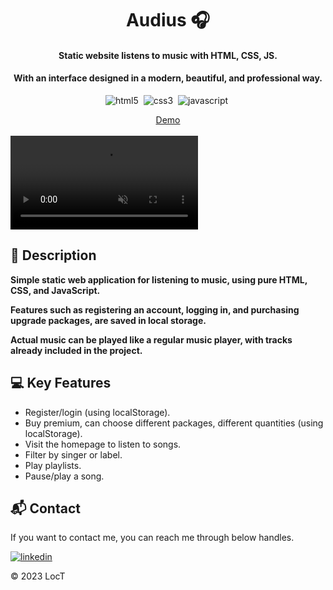 
<h1 align="center">
  Audius 🎧
</h1>

<h4 align="center">Static website listens to music with HTML, CSS, JS.</h4>
<h4 align="center">With an interface designed in a modern, beautiful, and professional way.</h4>

<div align="center">

![html5](https://img.shields.io/badge/HTML5-f77f00?style=for-the-badge&logo=html5&logoColor=FFF)&nbsp;
![css3](https://img.shields.io/badge/CSS3-0077b6?style=for-the-badge&logo=css3&logoColor=FFF)&nbsp;
![javascript](https://img.shields.io/badge/Js-f6aa1c?style=for-the-badge&logo=javascript&logoColor=FFF)&nbsp;

</div>

<div align="center">
  <a  href="https://loct-581.github.io/Audius/">Demo</a>
</div>
</br>

 <video class="sidebar__video" src="https://github.com/locT-581/audius/assets/132336957/e4fa15ae-1770-4858-b3f6-bb12e993e32a" autoplay loop muted nocontrols>
 </video>

## 📑 Description 
**Simple static web application for listening to music, using pure HTML, CSS, and JavaScript.**

**Features such as registering an account, logging in, and purchasing upgrade packages, are saved in local storage.**

**Actual music can be played like a regular music player, with tracks already included in the project.**
 
## 💻 Key Features
- Register/login (using localStorage).
- Buy premium, can choose different packages, different quantities (using localStorage).
- Visit the homepage to listen to songs.
- Filter by singer or label.
- Play playlists.
- Pause/play a song.

## 📬 Contact

If you want to contact me, you can reach me through below handles.

[![linkedin](https://img.shields.io/badge/LinkedIn-0077B5?style=for-the-badge&logo=linkedin&logoColor=white)](https://www.linkedin.com/in/tr%E1%BA%A7n-nguy%E1%BB%85n-h%E1%BB%AFu-l%E1%BB%99c-b11a15274?lipi=urn%3Ali%3Apage%3Ad_flagship3_profile_view_base_contact_details%3B5WbL0BKYSH%2Bc335V0ESiPQ%3D%3D)

© 2023 LocT

